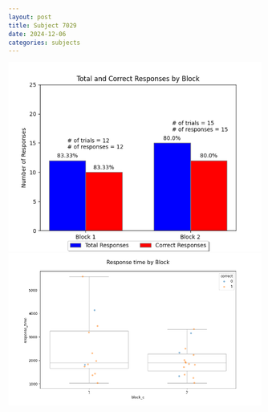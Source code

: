 ```yaml
---
layout: post
title: Subject 7029
date: 2024-12-06
categories: subjects
---
```


![](data/7029/run-21/7029_ATS_responses.png)
![](data/7029/run-21/7029_ATS_rt.png)
